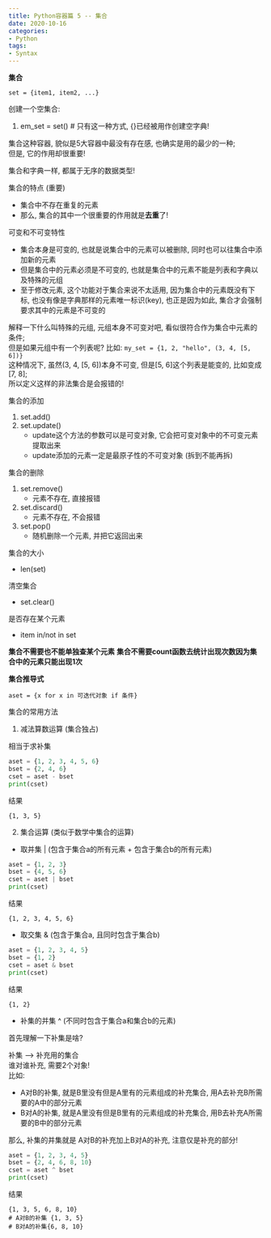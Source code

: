 ```yaml
---
title: Python容器篇 5 -- 集合
date: 2020-10-16
categories:
- Python
tags:
- Syntax
---
```


**集合**

`set = {item1, item2, ...}`

创建一个空集合:
1. em_set = set() # 只有这一种方式, {}已经被用作创建空字典!

集合这种容器, 貌似是5大容器中最没有存在感, 也确实是用的最少的一种;<br>
但是, 它的作用却很重要!<br>

集合和字典一样, 都属于无序的数据类型!<br>

集合的特点 (重要)
* 集合中不存在重复的元素
* 那么, 集合的其中一个很重要的作用就是**去重**了!

可变和不可变特性
* 集合本身是可变的, 也就是说集合中的元素可以被删除, 同时也可以往集合中添加新的元素
* 但是集合中的元素必须是不可变的, 也就是集合中的元素不能是列表和字典以及特殊的元组
* 至于修改元素, 这个功能对于集合来说不太适用, 因为集合中的元素既没有下标, 也没有像是字典那样的元素唯一标识(key), 也正是因为如此, 集合才会强制要求其中的元素是不可变的


解释一下什么叫特殊的元组, 元组本身不可变对吧, 看似很符合作为集合中元素的条件;<br>
但是如果元组中有一个列表呢? 比如: `my_set = {1, 2, "hello", (3, 4, [5, 6])}`<br>
这种情况下, 虽然(3, 4, [5, 6])本身不可变, 但是[5, 6]这个列表是能变的, 比如变成[7, 8];<br>
所以定义这样的非法集合是会报错的! <br>

集合的添加
1. set.add()
2. set.update() 
      * update这个方法的参数可以是可变对象, 它会把可变对象中的不可变元素提取出来
      * update添加的元素一定是最原子性的不可变对象 (拆到不能再拆)

集合的删除
1. set.remove()
      * 元素不存在, 直接报错
2. set.discard()
      * 元素不存在, 不会报错
3. set.pop()
      * 随机删除一个元素, 并把它返回出来

集合的大小

* len(set)

清空集合

* set.clear()

是否存在某个元素

* item in/not in set

**集合不需要也不能单独查某个元素**
**集合不需要count函数去统计出现次数因为集合中的元素只能出现1次**

**集合推导式**

`aset = {x for x in 可迭代对象 if 条件}`

集合的常用方法

1. 减法算数运算 (集合独占)

相当于求补集

```python
aset = {1, 2, 3, 4, 5, 6}
bset = {2, 4, 6}
cset = aset - bset
print(cset)
```
结果
```
{1, 3, 5}
```

2. 集合运算 (类似于数学中集合的运算)
* 取并集 | (包含于集合a的所有元素 + 包含于集合b的所有元素)
```python
aset = {1, 2, 3}
bset = {4, 5, 6}
cset = aset | bset
print(cset)
```
结果<br>
```
{1, 2, 3, 4, 5, 6}
```
* 取交集 & (包含于集合a, 且同时包含于集合b)
```python
aset = {1, 2, 3, 4, 5}
bset = {1, 2}
cset = aset & bset
print(cset)
```
结果<br>
```
{1, 2}
```
* 补集的并集 ^ (不同时包含于集合a和集合b的元素)

首先理解一下补集是啥?<br>

补集 --> 补充用的集合<br>
谁对谁补充, 需要2个对象!<br>
比如: <br>
* A对B的补集, 就是B里没有但是A里有的元素组成的补充集合, 用A去补充B所需要的A中的部分元素
* B对A的补集, 就是A里没有但是B里有的元素组成的补充集合, 用B去补充A所需要的B中的部分元素

那么, 补集的并集就是 A对B的补充加上B对A的补充, 注意仅是补充的部分!

```python
aset = {1, 2, 3, 4, 5}
bset = {2, 4, 6, 8, 10}
cset = aset ^ bset
print(cset)
```
结果<br>
```
{1, 3, 5, 6, 8, 10}
# A对B的补集 {1, 3, 5}
# B对A的补集{6, 8, 10}
```